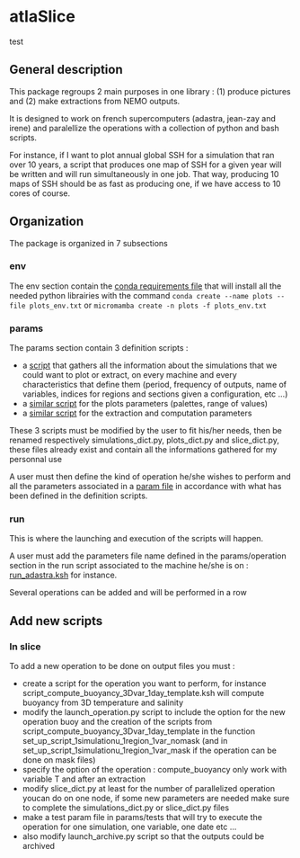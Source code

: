 # atlaSlice

test

## General description

This package regroups 2 main purposes in one library : (1) produce pictures and (2) make extractions from NEMO outputs.

It is designed to work on french supercomputers (adastra, jean-zay and irene) and paralellize the operations with a collection of python and bash scripts.

For instance, if I want to plot annual global SSH for a simulation that ran over 10 years, a script that produces one map of SSH for a given year will be written and will run simultaneously in one job. That way, producing 10 maps of SSH should be as fast as producing one, if we have access to 10 cores of course.

## Organization

The package is organized in 7 subsections

### env
The env section contain the [conda requirements file](env/plots_env.txt) that will install all the needed python librairies with the command ```conda create --name plots --file plots_env.txt``` or ```micromamba create -n plots -f plots_env.txt``` 

### params 
The params section contain 3 definition scripts : 

  - a [script](params/template_simulations_dict.py) that gathers all the information about the simulations that we could want to plot or extract, on every machine and every characteristics that define them (period, frequency of outputs, name of variables, indices for regions and sections given a configuration, etc ...) 
  - a [similar script](params/template_plots_dict.py) for the plots parameters (palettes, range of values)
  - a [similar script](params/template_slice_dict.py) for the extraction and computation parameters 

These 3 scripts must be modified by the user to fit his/her needs, then be renamed respectively simulations_dict.py, plots_dict.py and slice_dict.py, these files already exist and contain all the informations gathered for my personnal use 

A user must then define the kind of operation he/she wishes to perform and all the parameters associated in a [param file](params/operation/example_param.py) in accordance with what has been defined in the definition scripts.

### run
This is where the launching and execution of the scripts will happen.

A user must add the parameters file name defined in the params/operation section in the run script associated to the machine he/she is on : [run_adastra.ksh](run/run_adastra.ksh) for instance.

Several operations can be added and will be performed in a row


## Add new scripts

### In slice

To add a new operation to be done on output files you must :

 - create a script for the operation you want to perform, for instance script_compute_buoyancy_3Dvar_1day_template.ksh will compute buoyancy from 3D temperature and salinity
 - modify the launch_operation.py script to include the option for the new operation buoy and the creation of the scripts from script_compute_buoyancy_3Dvar_1day_template in the function set_up_script_1simulationu_1region_1var_nomask (and in set_up_script_1simulationu_1region_1var_mask if the operation can be done on mask files)
 - specify the option of the operation : compute_buoyancy only work with variable T and after an extraction
 - modify slice_dict.py at least for the number of parallelized operation youcan do on one node, if some new parameters are needed make sure to complete the simulations_dict.py or slice_dict.py files
 - make a test param file in params/tests that will try to execute the operation for one simulation, one variable, one date etc ...
 - also modify launch_archive.py script so that the outputs could be archived
